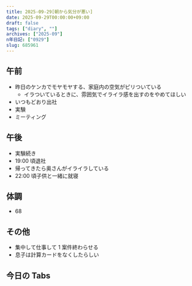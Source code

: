 ```yaml
---
title: 2025-09-29[朝から気分が悪い]
date: 2025-09-29T00:00:00+09:00
draft: false
tags: ["diary", ""]
archives: ["2025-09"]
n年日記: ["0929"]
slug: 685961
---
```


## 午前

- 昨日のケンカでモヤモヤする、家庭内の空気がピリついている
  - イラついているときに、雰囲気でイライラ感を出すのをやめてほしい
- いつもどおり出社
- 実験
- ミーティング

## 午後

- 実験続き
- 19:00 頃退社
- 帰ってきたら奥さんがイライラしている
- 22:00 頃子供と一緒に就寝

## 体調

- 68

## その他

- 集中して仕事して 1 案件終わらせる
- 息子は計算カードをなくしたらしい

## 今日の Tabs

